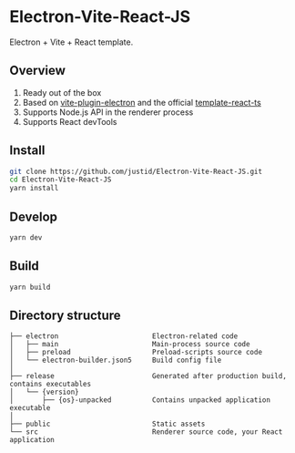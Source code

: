 # Electron-Vite-React-JS

Electron + Vite + React template.

## Overview

1. Ready out of the box  
2. Based on [vite-plugin-electron](https://github.com/electron-vite/vite-plugin-electron) and the official [template-react-ts](https://github.com/vitejs/vite/tree/main/packages/create-vite/template-react-ts)
3. Supports Node.js API in the renderer process
4. Supports React devTools

## Install

```sh
git clone https://github.com/justid/Electron-Vite-React-JS.git
cd Electron-Vite-React-JS
yarn install
```

## Develop

```sh
yarn dev
```

## Build

```sh
yarn build
```

## Directory structure

```tree
├── electron                       Electron-related code
│   ├── main                       Main-process source code
│   ├── preload                    Preload-scripts source code
│   └── electron-builder.json5     Build config file
│
├── release                        Generated after production build, contains executables
│   └── {version}
│       ├── {os}-unpacked          Contains unpacked application executable
│
├── public                         Static assets
└── src                            Renderer source code, your React application
```
